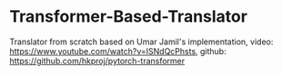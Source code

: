 # Transformer-Based-Translator
Translator from scratch based on Umar Jamil's implementation, video: https://www.youtube.com/watch?v=ISNdQcPhsts, github:  https://github.com/hkproj/pytorch-transformer 

